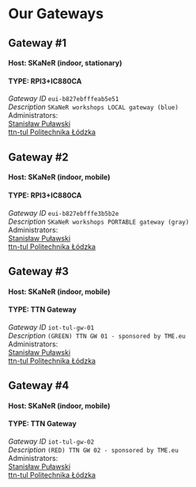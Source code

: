 # Our Gateways <Name>

## Gateway #1
#### Host: SKaNeR (indoor, stationary)
#### TYPE: RPI3+IC880CA
*Gateway ID* `eui-b827ebfffeab5e51` <br>
*Description* `SKaNeR workshops LOCAL gateway (blue)` <br>
Administrators: <br>
[Stanisław Puławski](https://www.thethingsnetwork.org/u/StaPulawski)<br>
[ttn-tul Politechnika Łódzka](https://www.thethingsnetwork.org/u/ttn-tul-admin)

## Gateway #2
#### Host: SKaNeR (indoor, mobile)
#### TYPE: RPI3+IC880CA
*Gateway ID* `eui-b827ebfffe3b5b2e` <br>
*Description* `SKaNeR workshops PORTABLE gateway (gray)` <br>
Administrators: <br>
[Stanisław Puławski](https://www.thethingsnetwork.org/u/StaPulawski)<br>
[ttn-tul Politechnika Łódzka](https://www.thethingsnetwork.org/u/ttn-tul-admin)

## Gateway #3
#### Host: SKaNeR (indoor, mobile)
#### TYPE: TTN Gateway
*Gateway ID* `iot-tul-gw-01` <br>
*Description* `(GREEN) TTN GW 01 - sponsored by TME.eu` <br>
Administrators: <br>
[Stanisław Puławski](https://www.thethingsnetwork.org/u/StaPulawski)<br>
[ttn-tul Politechnika Łódzka](https://www.thethingsnetwork.org/u/ttn-tul-admin)

## Gateway #4
#### Host: SKaNeR (indoor, mobile)
#### TYPE: TTN Gateway
*Gateway ID* `iot-tul-gw-02` <br>
*Description* `(RED) TTN GW 02 - sponsored by TME.eu` <br>
Administrators: <br>
[Stanisław Puławski](https://www.thethingsnetwork.org/u/StaPulawski)<br>
[ttn-tul Politechnika Łódzka](https://www.thethingsnetwork.org/u/ttn-tul-admin)
